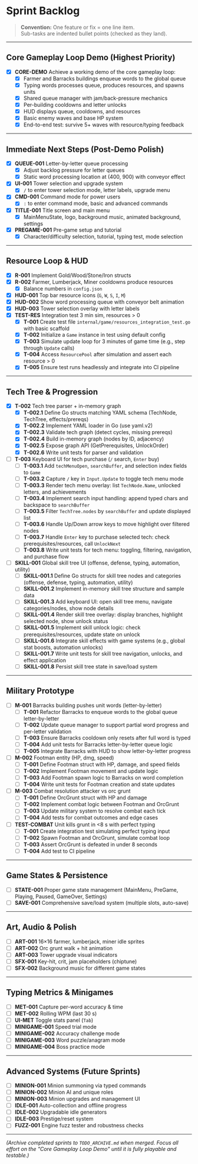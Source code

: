 # Sprint Backlog

> **Convention:** One feature or fix = one line item.  
> Sub-tasks are indented bullet points (checked as they land).

---

## Core Gameplay Loop Demo (Highest Priority)

- [x] **CORE-DEMO** Achieve a working demo of the core gameplay loop:
  - [x] Farmer and Barracks buildings enqueue words to the global queue
  - [x] Typing words processes queue, produces resources, and spawns units
  - [x] Shared queue manager with jam/back-pressure mechanics
  - [x] Per-building cooldowns and letter unlocks
  - [x] HUD displays queue, cooldowns, and resources
  - [x] Basic enemy waves and base HP system
  - [x] End-to-end test: survive 5+ waves with resource/typing feedback

---

## Immediate Next Steps (Post-Demo Polish)

- [x] **QUEUE-001** Letter-by-letter queue processing
  - [x] Adjust backlog pressure for letter queues
  - [x] Static word processing location at (400, 900) with conveyor effect
- [x] **UI-001** Tower selection and upgrade system
  - [x] `/` to enter tower selection mode, letter labels, upgrade menu
- [x] **CMD-001** Command mode for power users
  - [x] `:` to enter command mode, basic and advanced commands
- [x] **TITLE-001** Title screen and main menu
  - [x] MainMenuState, logo, background music, animated background, settings
- [x] **PREGAME-001** Pre-game setup and tutorial
  - [x] Character/difficulty selection, tutorial, typing test, mode selection

---

## Resource Loop & HUD

- [x] **R-001** Implement Gold/Wood/Stone/Iron structs
- [x] **R-002** Farmer, Lumberjack, Miner cooldowns produce resources
  - [x] Balance numbers in `config.json`
- [x] **HUD-001** Top bar resource icons (`G`, `W`, `S`, `I`, `M`)
- [x] **HUD-002** Show word processing queue with conveyor belt animation
- [x] **HUD-003** Tower selection overlay with letter labels
- [x] **TEST-RES** Integration test 3 min sim, resources > 0
  - [x] **T-001** Create test file `internal/game/resources_integration_test.go` with basic scaffold
  - [x] **T-002** Initialize a `Game` instance in test using default config
  - [x] **T-003** Simulate update loop for 3 minutes of game time (e.g., step through `Update` calls)
  - [x] **T-004** Access `ResourcePool` after simulation and assert each resource > 0
  - [x] **T-005** Ensure test runs headlessly and integrate into CI pipeline

---

## Tech Tree & Progression

- [x] **T-002** Tech tree parser + in-memory graph
  - [x] **T-002.1** Define Go structs matching YAML schema (TechNode, TechTree, effects/prereqs)
  - [x] **T-002.2** Implement YAML loader in Go (use yaml.v2)
  - [x] **T-002.3** Validate tech graph (detect cycles, missing prereqs)
  - [x] **T-002.4** Build in-memory graph (nodes by ID, adjacency)
  - [x] **T-002.5** Expose graph API (GetPrerequisites, UnlockOrder)
  - [x] **T-002.6** Write unit tests for parser and validation
- [ ] **T-003** Keyboard UI for tech purchase (`/` search, `Enter` buy)
  - [ ] **T-003.1** Add `techMenuOpen`, `searchBuffer`, and selection index fields to `Game`
  - [ ] **T-003.2** Capture `/` key in `Input.Update` to toggle tech menu mode
  - [ ] **T-003.3** Render tech menu overlay: list `TechNode.Name`, unlocked letters, and achievements
  - [ ] **T-003.4** Implement search input handling: append typed chars and backspace to `searchBuffer`
  - [ ] **T-003.5** Filter `TechTree.nodes` by `searchBuffer` and update displayed list
  - [ ] **T-003.6** Handle Up/Down arrow keys to move highlight over filtered nodes
  - [ ] **T-003.7** Handle `Enter` key to purchase selected tech: check prerequisites/resources, call `UnlockNext`
  - [ ] **T-003.8** Write unit tests for tech menu: toggling, filtering, navigation, and purchase flow
- [ ] **SKILL-001** Global skill tree UI (offense, defense, typing, automation, utility)
  - [ ] **SKILL-001.1** Define Go structs for skill tree nodes and categories (offense, defense, typing, automation, utility)
  - [ ] **SKILL-001.2** Implement in-memory skill tree structure and sample data
  - [ ] **SKILL-001.3** Add keyboard UI: open skill tree menu, navigate categories/nodes, show node details
  - [ ] **SKILL-001.4** Render skill tree overlay: display branches, highlight selected node, show unlock status
  - [ ] **SKILL-001.5** Implement skill unlock logic: check prerequisites/resources, update state on unlock
  - [ ] **SKILL-001.6** Integrate skill effects with game systems (e.g., global stat boosts, automation unlocks)
  - [ ] **SKILL-001.7** Write unit tests for skill tree navigation, unlocks, and effect application
  - [ ] **SKILL-001.8** Persist skill tree state in save/load system

---

## Military Prototype

- [ ] **M-001** Barracks building pushes unit words (letter-by-letter)
  - [ ] **T-001** Refactor Barracks to enqueue words to the global queue letter-by-letter
  - [ ] **T-002** Update queue manager to support partial word progress and per-letter validation
  - [ ] **T-003** Ensure Barracks cooldown only resets after full word is typed
  - [ ] **T-004** Add unit tests for Barracks letter-by-letter queue logic
  - [ ] **T-005** Integrate Barracks with HUD to show letter-by-letter progress

- [ ] **M-002** Footman entity (HP, dmg, speed)
  - [ ] **T-001** Define Footman struct with HP, damage, and speed fields
  - [ ] **T-002** Implement Footman movement and update logic
  - [ ] **T-003** Add Footman spawn logic to Barracks on word completion
  - [ ] **T-004** Write unit tests for Footman creation and state updates

- [ ] **M-003** Combat resolution attacker vs orc grunt
  - [ ] **T-001** Define OrcGrunt struct with HP and damage
  - [ ] **T-002** Implement combat logic between Footman and OrcGrunt
  - [ ] **T-003** Update military system to resolve combat each tick
  - [ ] **T-004** Add tests for combat outcomes and edge cases

- [ ] **TEST-COMBAT** Unit kills grunt in <8 s with perfect typing
  - [ ] **T-001** Create integration test simulating perfect typing input
  - [ ] **T-002** Spawn Footman and OrcGrunt, simulate combat loop
  - [ ] **T-003** Assert OrcGrunt is defeated in under 8 seconds
  - [ ] **T-004** Add test to CI pipeline

---

## Game States & Persistence

- [ ] **STATE-001** Proper game state management (MainMenu, PreGame, Playing, Paused, GameOver, Settings)
- [ ] **SAVE-001** Comprehensive save/load system (multiple slots, auto-save)

---

## Art, Audio & Polish

- [ ] **ART-001** 16×16 farmer, lumberjack, miner idle sprites
- [ ] **ART-002** Orc grunt walk + hit animation
- [ ] **ART-003** Tower upgrade visual indicators
- [ ] **SFX-001** Key-hit, crit, jam placeholders (chiptune)
- [ ] **SFX-002** Background music for different game states

---

## Typing Metrics & Minigames

- [ ] **MET-001** Capture per-word accuracy & time
- [ ] **MET-002** Rolling WPM (last 30 s)
- [ ] **UI-MET** Toggle stats panel (`Tab`)
- [ ] **MINIGAME-001** Speed trial mode
- [ ] **MINIGAME-002** Accuracy challenge mode
- [ ] **MINIGAME-003** Word puzzle/anagram mode
- [ ] **MINIGAME-004** Boss practice mode

---

## Advanced Systems (Future Sprints)

- [ ] **MINION-001** Minion summoning via typed commands
- [ ] **MINION-002** Minion AI and unique roles
- [ ] **MINION-003** Minion upgrades and management UI
- [ ] **IDLE-001** Auto-collection and offline progress
- [ ] **IDLE-002** Upgradable idle generators
- [ ] **IDLE-003** Prestige/reset system
- [ ] **FUZZ-001** Engine fuzz tester and robustness checks

---

*(Archive completed sprints to `TODO_ARCHIVE.md` when merged. Focus all effort on the "Core Gameplay Loop Demo" until it is fully playable and testable.)*
